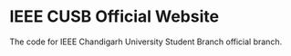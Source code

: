 # IEEE CUSB Official Website
The code for IEEE Chandigarh University Student Branch official branch.
